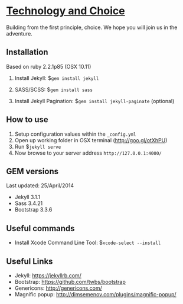 # [Technology and Choice](https://technologyandchoice.com/)
Building from the first principle, choice. We hope you will join us in the adventure.


## Installation
Based on ruby 2.2.1p85 (OSX 10.11)

1. Install Jekyll: $`gem install jekyll`

2. SASS/SCSS: $`gem install sass`

3. Install Jekyll Pagination: $`gem install jekyll-paginate` (optional)


## How to use
1. Setup configuration values within the `_config.yml`
2. Open up working folder in OSX terminal (<http://goo.gl/otXhPU>)
3. Run $`jekyll serve`
4. Now browse to your server address `http://127.0.0.1:4000/`


## GEM versions
Last updated: 25/April/2014

* Jekyll 3.1.1
* Sass 3.4.21
* Bootstrap 3.3.6


## Useful commands
- Install Xcode Command Line Tool: $`xcode-select --install`


## Useful Links
- Jekyll: <https://jekyllrb.com/>
- Bootstrap: <https://github.com/twbs/bootstrap>
- Genericons: <http://genericons.com/>
- Magnific popup: <http://dimsemenov.com/plugins/magnific-popup/>
